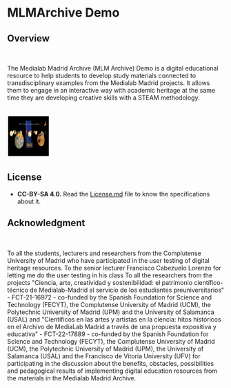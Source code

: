 # MLMArchive Demo
## Overview
<br/>

The Medialab Madrid Archive (MLM Archive) Demo is a digital educational resource to help students to develop study materials connected to transdisciplinary examples from the Medialab Madrid projects. It allows them to engage in an interactive way with academic heritage at the same time they are developing creative skills with a STEAM methodology.

<br/>

<img src="assets/img/index_readme300.JPG" width="100" height="100">

## License

- **CC-BY-SA 4.0.** Read the [License.md](License.md) file to know the specifications about it.

## Acknowledgment
<br/>

To all the students, lecturers and researchers from the Complutense University of Madrid who have participated in the user testing of digital heritage resources. 
To the senior lecturer Francisco Cabezuelo Lorenzo for letting me do the user testing in his class
To all the researchers from the projects "Ciencia, arte, creatividad y sostenibilidad: el patrimonio científico-técnico de Medialab-Madrid al servicio de los estudiantes preuniversitarios" - FCT-21-16972 -  co-funded by the Spanish Foundation for Science and Technology (FECYT), the Complutense University of Madrid (UCM), the Polytechnic University of Madrid (UPM) and the University of Salamanca (USAL)  and "Científicos en las artes y artistas en la ciencia: hitos históricos en el Archivo de MediaLab Madrid a través de una propuesta expositiva y educativa" - FCT-22-17889 - co-funded by the Spanish Foundation for Science and Technology (FECYT), the Complutense University of Madrid (UCM), the Polytechnic University of Madrid (UPM), the University of Salamanca (USAL) and the Francisco de Vitoria University (UFV) for participating in the discussion about the benefits, obstacles, possibilities and pedagogical results of implementing digital education resources from the materials in the Medialab Madrid Archive.

<br/>

